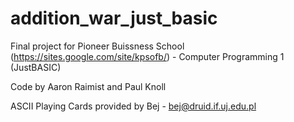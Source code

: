 addition_war_just_basic
=======================

Final project for Pioneer Buissness School (https://sites.google.com/site/kpsofb/)  -  Computer Programming 1 (JustBASIC)

Code by Aaron Raimist and Paul Knoll


ASCII Playing Cards provided by Bej  -  bej@druid.if.uj.edu.pl
